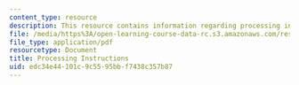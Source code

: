```yaml
---
content_type: resource
description: This resource contains information regarding processing instructions.
file: /media/https%3A/open-learning-course-data-rc.s3.amazonaws.com/res-2-006-girls-who-build-cameras-summer-2016/edc34e44101c9c5595bbf7438c357b87_MITRES_2_006SUM16_Instruc.pdf
file_type: application/pdf
resourcetype: Document
title: Processing Instructions
uid: edc34e44-101c-9c55-95bb-f7438c357b87
---
```

